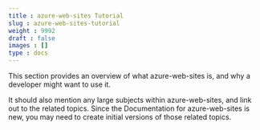 ```yaml
---
title : azure-web-sites Tutorial
slug : azure-web-sites-tutorial
weight : 9992
draft : false
images : []
type : docs
---
```


This section provides an overview of what azure-web-sites is, and why a developer might want to use it.

It should also mention any large subjects within azure-web-sites, and link out to the related topics.  Since the Documentation for azure-web-sites is new, you may need to create initial versions of those related topics.

